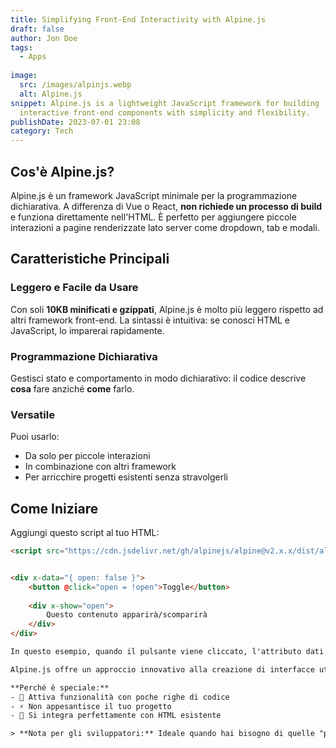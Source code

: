 ```yaml
---
title: Simplifying Front-End Interactivity with Alpine.js
draft: false
author: Jon Doe
tags:
  - Apps
 
image:
  src: /images/alpinjs.webp
  alt: Alpine.js
snippet: Alpine.js is a lightweight JavaScript framework for building
  interactive front-end components with simplicity and flexibility.
publishDate: 2023-07-01 23:08
category: Tech
---
```

## Cos'è Alpine.js?

Alpine.js è un framework JavaScript minimale per la programmazione dichiarativa. A differenza di Vue o React, **non richiede un processo di build** e funziona direttamente nell'HTML. È perfetto per aggiungere piccole interazioni a pagine renderizzate lato server come dropdown, tab e modali.

## Caratteristiche Principali

### Leggero e Facile da Usare

Con soli **10KB minificati e gzippati**, Alpine.js è molto più leggero rispetto ad altri framework front-end. La sintassi è intuitiva: se conosci HTML e JavaScript, lo imparerai rapidamente.

### Programmazione Dichiarativa

Gestisci stato e comportamento in modo dichiarativo: il codice descrive **cosa** fare anziché **come** farlo.

### Versatile

Puoi usarlo:
- Da solo per piccole interazioni
- In combinazione con altri framework
- Per arricchire progetti esistenti senza stravolgerli

## Come Iniziare

Aggiungi questo script al tuo HTML:

```html
<script src="https://cdn.jsdelivr.net/gh/alpinejs/alpine@v2.x.x/dist/alpine.min.js" defer></script>


<div x-data="{ open: false }">
    <button @click="open = !open">Toggle</button>
    
    <div x-show="open">
        Questo contenuto apparirà/scomparirà
    </div>
</div>

In questo esempio, quando il pulsante viene cliccato, l'attributo dati `open` viene alternato, il che a sua volta attiva/disattiva la visibilità del div sottostante.

Alpine.js offre un approccio innovativo alla creazione di interfacce utente interattive. È leggero, intuitivo e rappresenta un'ottima scelta per aggiungere interattività alle tue applicazioni front-end senza il peso di framework più complessi.

**Perché è speciale:**
- 🚀 Attiva funzionalità con poche righe di codice
- ⚡ Non appesantisce il tuo progetto
- 🧩 Si integra perfettamente con HTML esistente

> **Nota per gli sviluppatori:** Ideale quando hai bisogno di quelle "piccole magie" interattive che rendono un sito dinamico, senza dover implementare un framework completo!
